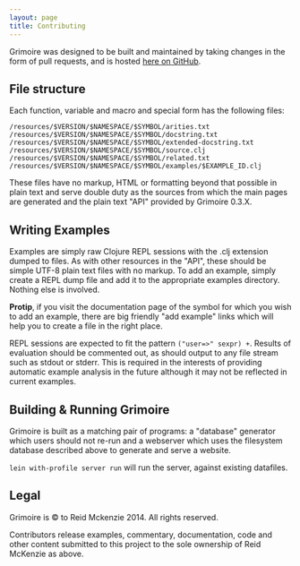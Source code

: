 ```yaml
---
layout: page
title: Contributing
---
```


Grimoire was designed to be built and maintained by taking changes in
the form of pull requests, and is hosted
[here on GitHub](https://github.com/arrdem/grimoire).

## File structure

Each function, variable and macro and special form has the following files:

```
/resources/$VERSION/$NAMESPACE/$SYMBOL/arities.txt
/resources/$VERSION/$NAMESPACE/$SYMBOL/docstring.txt
/resources/$VERSION/$NAMESPACE/$SYMBOL/extended-docstring.txt
/resources/$VERSION/$NAMESPACE/$SYMBOL/source.clj
/resources/$VERSION/$NAMESPACE/$SYMBOL/related.txt
/resources/$VERSION/$NAMESPACE/$SYMBOL/examples/$EXAMPLE_ID.clj
```

These files have no markup, HTML or formatting beyond that possible in
plain text and serve double duty as the sources from which the main
pages are generated and the plain text "API" provided by Grimoire 0.3.X.

## Writing Examples

Examples are simply raw Clojure REPL sessions with the .clj extension
dumped to files. As with other resources in the "API", these should be
simple UTF-8 plain text files with no markup. To add an example,
simply create a REPL dump file and add it to the appropriate examples
directory. Nothing else is involved.

**Protip**, if you visit the documentation page of the symbol for
which you wish to add an example, there are big friendly "add example"
links which will help you to create a file in the right place.

REPL sessions are expected to fit the pattern `("user=>" sexpr) +`.
Results of evaluation should be commented out, as should output to any
file stream such as stdout or stderr. This is required in the
interests of providing automatic example analysis in the future
although it may not be reflected in current examples.

## Building & Running Grimoire

Grimoire is built as a matching pair of programs: a "database"
generator which users should not re-run and a webserver which uses the
filesystem database described above to generate and serve a website.

`lein with-profile server run` will run the server, against existing
datafiles.


## Legal

Grimoire is &copy; to Reid Mckenzie 2014. All rights reserved.

Contributors release examples, commentary, documentation, code and
other content submitted to this project to the sole ownership of Reid
McKenzie as above.
